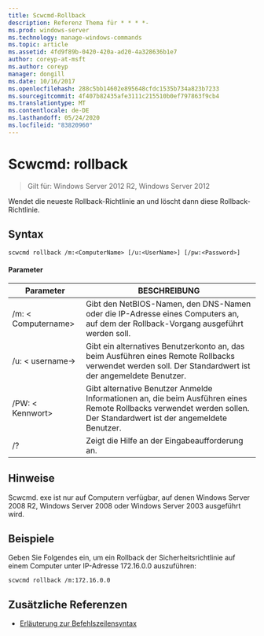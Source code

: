 ```yaml
---
title: Scwcmd-Rollback
description: Referenz Thema für * * * *-
ms.prod: windows-server
ms.technology: manage-windows-commands
ms.topic: article
ms.assetid: 4fd9f89b-0420-420a-ad20-4a328636b1e7
author: coreyp-at-msft
ms.author: coreyp
manager: dongill
ms.date: 10/16/2017
ms.openlocfilehash: 288c5bb14602e895648cfdc1535b734a823b7233
ms.sourcegitcommit: 4f407b82435afe3111c215510b0ef797863f9cb4
ms.translationtype: MT
ms.contentlocale: de-DE
ms.lasthandoff: 05/24/2020
ms.locfileid: "83820960"
---
```

# <a name="scwcmd-rollback"></a>Scwcmd: rollback

> Gilt für: Windows Server 2012 R2, Windows Server 2012

Wendet die neueste Rollback-Richtlinie an und löscht dann diese Rollback-Richtlinie.

## <a name="syntax"></a>Syntax

```
scwcmd rollback /m:<ComputerName> [/u:<UserName>] [/pw:<Password>]
```

#### <a name="parameters"></a>Parameter

|Parameter|BESCHREIBUNG|
|---------|-----------|
|/m: \< Computername>|Gibt den NetBIOS-Namen, den DNS-Namen oder die IP-Adresse eines Computers an, auf dem der Rollback-Vorgang ausgeführt werden soll.|
|/u: \< username->|Gibt ein alternatives Benutzerkonto an, das beim Ausführen eines Remote Rollbacks verwendet werden soll. Der Standardwert ist der angemeldete Benutzer.|
|/PW: \< Kennwort>|Gibt alternative Benutzer Anmelde Informationen an, die beim Ausführen eines Remote Rollbacks verwendet werden sollen. Der Standardwert ist der angemeldete Benutzer.|
|/?|Zeigt die Hilfe an der Eingabeaufforderung an.|

## <a name="remarks"></a>Hinweise

Scwcmd. exe ist nur auf Computern verfügbar, auf denen Windows Server 2008 R2, Windows Server 2008 oder Windows Server 2003 ausgeführt wird.

## <a name="examples"></a>Beispiele

Geben Sie Folgendes ein, um ein Rollback der Sicherheitsrichtlinie auf einem Computer unter IP-Adresse 172.16.0.0 auszuführen:
```
scwcmd rollback /m:172.16.0.0
```

## <a name="additional-references"></a>Zusätzliche Referenzen

- [Erläuterung zur Befehlszeilensyntax](command-line-syntax-key.md)